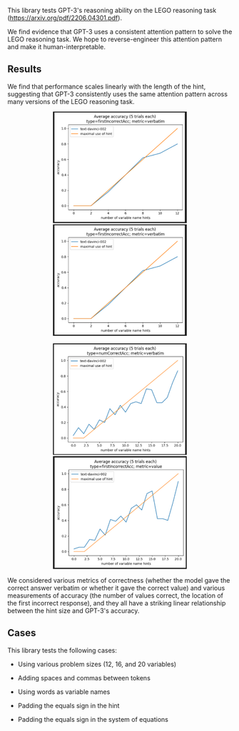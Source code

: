 


This library tests GPT-3's reasoning ability on the LEGO reasoning task (https://arxiv.org/pdf/2206.04301.pdf).


We find evidence that GPT-3 uses a consistent attention pattern to solve the LEGO reasoning task. We hope to reverse-engineer this attention pattern and make it human-interpretable.


## Results

We find that performance scales linearly with the length of the hint, suggesting that GPT-3 consistently uses the same attention pattern across many versions of the LEGO reasoning task.

<p align="center">
<img src="images/1.png" alt="12 hints 1" width="300"/>
<img src="images/2.png" alt="12 hints 2" width="300"/>
</p>

<p align="center">
<img src="images/3.png" alt="20 hints 1" width="300"/>
<img src="images/4.png" alt="20 hints 2" width="300"/>
</p>


We considered various metrics of correctness (whether the model gave the correct answer verbatim or whether it gave the correct value) and various measurements of accuracy (the number of values correct, the location of the first incorrect response), and they all have a striking linear relationship between the hint size and GPT-3's accuracy.




## Cases


This library tests the following cases:


- Using various problem sizes (12, 16, and 20 variables)

- Adding spaces and commas between tokens

- Using words as variable names

- Padding the equals sign in the hint

- Padding the equals sign in the system of equations


